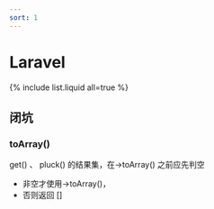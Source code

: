 ```yaml
---
sort: 1
---
```


# Laravel


{% include list.liquid all=true %}

## 闭坑
### toArray()

get() 、 pluck() 的结果集，在->toArray() 之前应先判空
* 非空才使用->toArray()，
* 否则返回 []